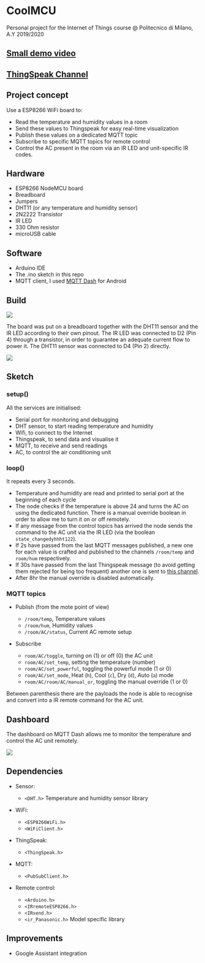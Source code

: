 # CoolMCU
Personal project for the Internet of Things course @ Politecnico di Milano, A.Y 2019/2020

## [Small demo video](https://youtu.be/NQHO01V8qtM)
## [ThingSpeak Channel](https://thingspeak.com/channels/1092202)

## Project concept

Use a ESP8266 WiFi board to:

* Read the temperature and humidity values in a room
* Send these values to Thingspeak for easy real-time visualization
* Publish these values on a dedicated MQTT topic
* Subscribe to specific MQTT topics for remote control
* Control the AC present in the room via an IR LED and unit-specific IR codes.

## Hardware

* ESP8266 NodeMCU board
* Breadboard
* Jumpers
* DHT11 (or any temperature and humidity sensor)
* 2N2222 Transistor
* IR LED
* 330 Ohm resistor
* microUSB cable

## Software

* Arduino IDE
* The .ino sketch in this repo
* MQTT client, I used [MQTT Dash](https://play.google.com/store/apps/details?id=net.routix.mqttdash&hl=en_US) for Android

## Build
![](report/pinout.png)

The board was put on a breadboard together with the DHT11 sensor and the IR LED according to their own pinout.
The IR LED was connected to D2 (Pin 4) through a transistor, in order to guarantee an adequate current flow to power it.
The DHT11 sensor was connected to D4 (Pin 2) directly.

![](report/board.jpg)

## Sketch

### setup()

All the services are initialised:

* Serial port for monitoring and debugging
* DHT sensor, to start reading temperature and humidity
* Wifi, to connect to the Internet
* Thingspeak, to send data and visualise it
* MQTT, to receive and send readings
* AC, to control the air conditioning unit

### loop()
It repeats every 3 seconds.
* Temperature and humidity are read and printed to serial port at the beginning of each cycle
* The node checks if the temperature is above 24 and turns the AC on using the dedicated function. There is a manual override boolean in order to allow me to turn it on or off remotely.
* If any message from the control topics has arrived the node sends the command to the AC unit via the IR LED (via the boolean `state_changedyhhht122`).
* If 2s have passed from the last MQTT messages published, a new one for each value is crafted and published to the channels `/room/temp` and `room/hum` respectively.
* If 30s have passed from the last Thingspeak message (to avoid getting them rejected for being too frequent) another one is sent to [this channel](https://thingspeak.com/channels/1092202).
* After 8hr the manual override is disabled automatically.

### MQTT topics
* Publish (from the mote point of view)
  * `/room/temp`, Temperature values
  * `/room/hum`, Humidity values
  * `/room/AC/status`, Current AC remote setup


* Subscribe
  * `room/AC/toggle`, turning on (1) or off (0) the AC unit
  * `room/AC/set_temp`, setting the temperature (number)
  * `room/AC/set_powerful`, toggling the powerful mode (1 or 0)
  * `room/AC/set_mode`, Heat (`h`), Cool (`c`), Dry (`d`), Auto (`a`) mode
  * `room/AC/room/AC/manual_or`, toggling the manual override (1 or 0)


Between parenthesis there are the payloads the node is able to recognise and convert into a IR remote command for the AC unit.

## Dashboard
The dashboard on MQTT Dash allows me to monitor the temperature and control the AC unit remotely.

![](report/mqtt_dash.jpg)

## Dependencies
* Sensor:
  * `<DHT.h>` Temperature and humidity sensor library


* WiFi:
  * `<ESP8266WiFi.h>`
  * `<WiFiClient.h>`


* ThingSpeak:
  * `<ThingSpeak.h>`


* MQTT:
  * `<PubSubClient.h>`


* Remote control:
  * `<Arduino.h>`
  * `<IRremoteESP8266.h>`
  * `<IRsend.h>`
  * `<ir_Panasonic.h>` Model specific library

## Improvements

* Google Assistant integration
